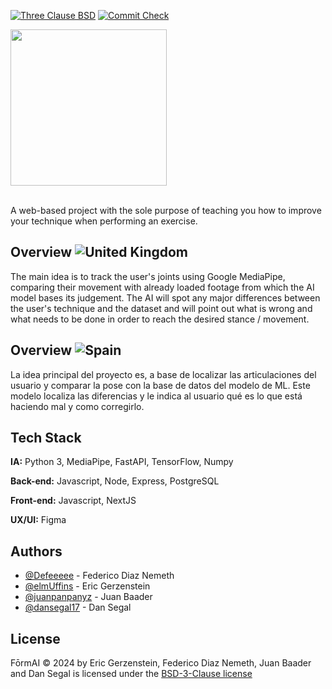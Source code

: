 [![Three Clause BSD](https://img.shields.io/badge/License-BSD-green.svg)](https://opensource.org/license/bsd-3-clause) [![Commit Check](https://github.com/commit-check/commit-check-action/actions/workflows/commit-check.yml/badge.svg)](https://github.com/Defeeeee/FormAI/actions/workflows/commit-check.yml)

<img src="https://github.com/user-attachments/assets/00931eda-1efb-4da2-be12-f5f7ab0af75d" width="250">

<br>

<br>

A web-based project with the sole purpose of teaching you how to improve your technique when performing an exercise.

## Overview ![United Kingdom](https://raw.githubusercontent.com/stevenrskelton/flag-icon/master/png/16/country-4x3/gb.png "English")

The main idea is to track the user's joints using Google MediaPipe, comparing their movement with already loaded footage from which the AI model bases its judgement. The AI will spot any major differences between the user's technique and the dataset and will point out what is wrong and what needs to be done in order to reach the desired stance / movement.

## Overview ![Spain](https://raw.githubusercontent.com/stevenrskelton/flag-icon/master/png/16/country-4x3/es.png "Spanish")
La idea principal del proyecto es, a base de localizar las articulaciones del usuario y comparar la pose con la base de datos del modelo de ML. Este modelo localiza las diferencias y le indica al usuario qué es lo que está haciendo mal y como corregirlo.

## Tech Stack

**IA:** Python 3, MediaPipe, FastAPI, TensorFlow, Numpy

**Back-end:** Javascript, Node, Express, PostgreSQL

**Front-end:** Javascript, NextJS

**UX/UI:** Figma
## Authors
- [@Defeeeee](https://github.com/Defeeeee) - Federico Diaz Nemeth 
- [@elmUffins](https://github.com/elmUffins) - Eric Gerzenstein 
- [@juanpanpanyz](https://github.com/juanpanpanyz) - Juan Baader 
- [@dansegal17](https://github.com/dansegal17) - Dan Segal
## License
FōrmAI © 2024 by Eric Gerzenstein, Federico Diaz Nemeth, Juan Baader and Dan Segal is licensed under the [BSD-3-Clause license](https://opensource.org/license/bsd-3-clause)
